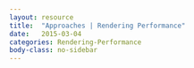```yaml
---
layout: resource
title:  "Approaches | Rendering Performance"
date:   2015-03-04
categories: Rendering-Performance
body-class: no-sidebar
---
```

